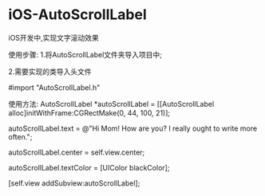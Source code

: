 # iOS-AutoScrollLabel
iOS开发中,实现文字滚动效果

使用步骤:
1.将AutoScrollLabel文件夹导入项目中;

2.需要实现的类导入头文件

#import "AutoScrollLabel.h"


使用方法:
AutoScrollLabel *autoScrollLabel = [[AutoScrollLabel alloc]initWithFrame:CGRectMake(0, 44, 100, 21)];


autoScrollLabel.text = @"Hi Mom!  How are you?  I really ought to write more often.";


autoScrollLabel.center = self.view.center;



autoScrollLabel.textColor = [UIColor blackColor];



[self.view addSubview:autoScrollLabel];